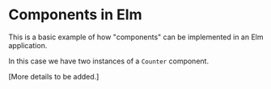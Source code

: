 # Components in Elm

This is a basic example of how "components" can be implemented in an Elm application.

In this case we have two instances of a `Counter` component.

[More details to be added.]
